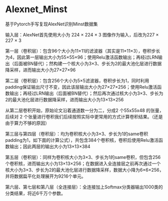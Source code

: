 # Alexnet_Minst
基于Pytorch手写复现AlexNet识别Minst数据集

输入层：AlexNet首先使用大小为 224 × 224 × 3 图像作为输入，后改为227 × 227 × 3

第一层（卷积层）：包含96个大小为11×11的滤波器（其实是11×11×3），卷积步长为4，因此第一层输出大小为55×55×96；使用Relu激活函数输出；再经过LRN输出（后面被BN替代）；然构建一个核大小为3×3、步长为2的最大池化层进行数据降采样，进而输出大小为27×27×96

第二层（卷积层）：包含256个大小为5×5滤波器，卷积步长为1，同时利用padding保证输出尺寸不变，因此该层输出大小为27×27×256；使用Relu激活函数输出；再经过LRN输出（后面被BN替代）；然后再次通过核大小为3×3、步长为2的最大池化层进行数据降采样，进而输出大小为13×13×256

从第二层卷积开始，原始论文沿着通道数一分为二，分成2 个55x55x48 的张量，后续对 2 个张量进行卷积我们后续按照实际中更常用的方式计算卷积结果。（还是由于算力不够的原因）

第三层与第四层（卷积层）：均为卷积核大小为3×3、步长为1的same卷积padding为1，如下面的计算公式），共包含384个卷积核，卷积后使用Relu激活函数输出；因此两层的输出大小为13×13×384

第五层（卷积层）：同样为卷积核大小为3×3、步长为1的same卷积，但包含256个卷积核，进而输出大小为13×13×256；在数据进入全连接层之前再次通过一个核大小为3×3、步长为2的最大池化层进行数据降采样，数据大小降为6×6×256，并将数据扁平化处理展开为9216个单元。

第六层、第七层和第八层（全连接层）：全连接加上Softmax分类器输出1000类的分类结果，将近6千万个参数。
